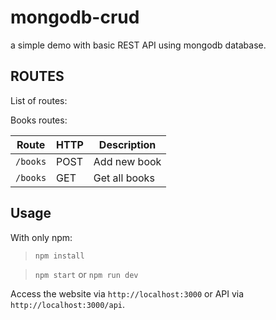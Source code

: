 # mongodb-crud

a simple demo with basic REST API using mongodb database.

## ROUTES

List of routes:

Books routes:

Route | HTTP | Description
----- | ---- | -----------
`/books` | POST | Add new book
`/books` | GET | Get all books

## Usage
With only npm:

> `npm install`

> `npm start` or `npm run dev`

Access the website via `http://localhost:3000` or API via `http://localhost:3000/api`.
